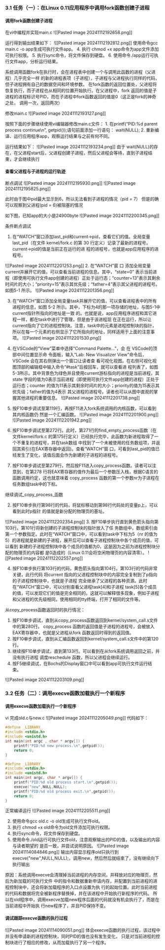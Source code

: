 ### 3.1 任务（一）：在Linux 0.11应用程序中调用fork函数创建子进程

#### 调用fork函数创建子进程

在vi中编程并实现main.c
![[Pasted image 20241112192658.png]]

运行得到输出结果如下：
![[Pasted image 20241112192812.png]]
使用命令gcc main.c -o app生成可执行文件app。 4. 执行 chmod +x app命令为app文件添加可执行权限。 5. 执行sync命令，将文件保存到硬盘。 6. 使用命令./app运行可执行文件app，分析运行结果。

系统调用函数fork在执行时，会在进程表中创建一个与调用此函数的进程（父进程）几乎完全一样 的新的进程表项（子进程），子进程与父进程执行同样的代码，但子进程拥有自己的数据空间和环境参数。 在fork函数的返回位置处，父进程将恢复执行，而子进程也从相同的位置开始执行。在父进程中，fork 返回的值是子进程的进程标识号PID，而在子进程中fork函数返回的值是0（这正是fork的神奇之处， 调用一次，返回两次）


修改main.c
![[Pasted image 20241112193127.png]]

按照下面的步骤继续使用vi编辑器修改main.c文件： 1. 在printf(“PID:%d parent process continue\n”, getpid());语句前面添加一行语句： wait(NULL); 2. 重新编译、运行应用程序app，观察运行结果与之前有何不同。

运行结果如下：
![[Pasted image 20241112193234.png]]
由于
wait(NULL)的存在，在父进程start后，父进程创建子进程，然后父进程会等待，直到子进程结束，才会继续执行

#### 查看父进程与子进程的运行轨迹

断点调试
![[Pasted image 20241112195930.png]]
![[Pasted image 20241112195825.png]]

此时由于图中pid最大显示到6，所以无法看到子进程的情况（pid = 7）
但是的确可以观察到父进程(pid = 6)被阻塞的情况

如下图，已知app的大小是24900byte
![[Pasted image 20241112200345.png]]




条件断点调试

1. 在“WATCH”窗口添加last_pid和current->pid，查看它们的值。全局变量last_pid（在文件 kernel/fork.c 的第 30 行定义）记录了最新的进程号。current->pid的值是当前正在运行的进 程的进程号，也就是app应用程序的进程号。

![[Pasted image 20241112201253.png]]
2. 在“WATCH”窗 口 添加全局变量current并展开它的值，可以查看当前进程的信息。其中，“state=0” 表示当前进程（即使用可执行文件app创建的进程）正处于运行态；“counter=13”表示其剩余 时间片的大小；“priority=15”表示其优先级；“father=4”表示其父进程的进程号。如图5-1 所示。
![[Pasted image 20241112201356.png]]

3. 在“WATCH”窗口添加全局变量task并展开它的值，可以查看进程表中的所有进程的信息，如图 5-2 所示。其中，下标为4的那一项存储的地址，与图5-1中current指针所指向的地址是一致 的。也就是说，app应用程序进程和其它进程一样，都在task中进行了管理，但是由于该进程现 在正在运行，所以让current指向了它的进程控制块。注意，task中的元素是进程控制块的指针， 所以在每一个元素的右侧显示了它所指向的地址，同样适用于上面的注意事项。
![[Pasted image 20241112201530.png]]

4. 在VSCode的“View”菜单中选择“Command Palette...”，会 在 VSCode的顶部中间位置显示命 令面板，输入“Lab: New Visualizer View”命令后，VSCode 会在其右侧弹出一个窗口让读者查 看可视化视图。在右侧可视化视图顶部的编辑框中输入命令“#task”后按回车，就可以查看进 程列表了，如图5-3所示。其中背景色为绿色并且使用current游标指向的进程是当前进程，其 state 字段的值为0表示当前进程（即使用可执行文件app创建的进程）正处于运行态；counter 的值为11表示其剩余时间片的大小；priority的值为15表示其优先级；father的值为4表示 其父进程的进程号。读者也可以从图中直观的掌握其他进程的重要信息。
![[Pasted image 20241112201738.png]]

5. 按F10单步调试至第119行，再按F11进入fork系统调用的内核函数，可以看到其内核函数仍 然是一个汇编函数。
![[Pasted image 20241112201900.png]]
![[Pasted image 20241112201942.png]]

6. 按F10单步调试至第272行。此时，第271行的find_empty_process函数（在文件kernel/fork.c 的第175行定义）已经执行完毕，此函数为新进程取得了一个不重复的进程号，并在task数组 中找到了一个未被使用的任务数组项，并返回其索引(在EAX寄存器中返回)。查看“WATCH”窗 口，可看到last_pid的值已经发生了变化，该值后面会作为新建的子进程的进程号。


7. 按F10单步调试至第279行，然后按F11进入copy_process函数。读者可以注意到，在第278 行将EAX寄存器的值作为最后一个参数压入栈，根据C语言的函数调用约定，这也就意味着 copy_process 函数的第一个参数nr为子进程在任务数组task中的下标。


继续调试_copy_process_函数


2. 按F10单步执行第98行的代码，将鼠标移动到第98行代码处的变量p上，可以看到此时p指针 的值就是新分配的物理页的基址。

![[Pasted image 20241112202354.png]]
3. 按F10单步执行直到黄色箭头指向第103行。第101行将新创建的子进程控制块的指针放入了任 务数组中，数组索引由第一个参数指定。此时在“WATCH”窗口中，可以看到task中下标为5（nr 的值为5）的进程就是新建的子进程，展开后可以查看子进程控制块中各个成员的值，可以看到 新建的子进程控制块中各个成员的值都为0，这是因为之前为进程控制块分配的物理页的内容都 是0造成的（Linux 0.11会将空闲物理页的内容清零）。
![[Pasted image 20241112202557.png]]

4. 按F10单步执行第103行的代码，黄色箭头指向第104行。第103行的代码非常关键，此行代码 将current 指向的父进程控制块中的内容完全复制到了p指向的子进程控制块中，也就是子进程 完全继承了父进程的各种资源。此时在“WATCH”窗口中，可以分别查看父进程task[4]和子进程 task[5]各个成员的值，可以发现它们的值是完全相同的。这就可以解释很多现象，例如子进程 和父进程的优先级相同，使用相同的tty终端，打开了相同的文件等。

从copy_process函数返回时的执行情况：
1. 按F10单步调试，直到从copy_process函数返回到kernel/system_call.s文件中的第280行。 copy_process 函数的返回值是子进程的进程号，会被放入EAX寄存器中，也就是父进程从fork 函数返回时得到的返回值。
2. 按F10单步调试，直到从汇编函数返回到kernel/system_call.s文件中的第120行。 
3. 继续按F10单步调试，直到第133行。可以看到在从fork系统调用返回之前，并没有执行进程 调度reschedule 函数，所以父进程会继续运行。
4. 按F5继续调试，在Bochs的Display窗口中可以看到app可执行文件运行结束。

![[Pasted image 20241112203109.png]]


### 3.2 任务（二）：调用execve函数加载执行一个新程序

#### 调用execve函数加载执行一个新程序


vi 完成old.c与new.c
![[Pasted image 20241112205049.png]]
代码如下：

```C
#define _LIBRARY_
#include <stdio.h>
#include <unistd.h>
int main(int argc , char * argv[]) {
    printf("PID:%d new process.\n",getpid());
    return 0;
}
```

```C
#define _LIBRARY_
#include <stdio.h>
#include <unistd.h>
int main(int argc, char * argv[]) {
    printf("PID:%d old process start.\n",getpid());
    execve("new",NULL,NULL);
    printf("PID:%d old process exit.\n",getpid());
    return 0;
}
```

正常编译运行
![[Pasted image 20241112205511.png]]

2. 使用命令gcc old.c -o old生成可执行文件old。 
3. 执行 chmod +x old命令为old文件添加可执行权限。 
4. 执行sync命令，将文件保存到硬盘。 
5. 使用命令./old运行可执行文件old，注意观察输出的PID的值，以及输出的内容与读者期望的 是否一致，并尝试说明原因。
![[Pasted image 20241114084846.png]]
输出内容显示程序old只执行到execve("new",NULL,NULL);，调用new，然后然后就结束了，没有继续向下执行输出

原因：系统调用execve会清理掉当前进程的内存空间，并释放对应的物理页，然后为新加载的可执行文件 中的指令和数据重新申请内存，并配置到当前进程的进程控制块中，还会将新加载程序的入口点设置为执 行的起始位置。此时当前进程的代码和数据将完全被新程序替换掉，并在该进程中开始执行新程序的代码。 所以在old程序中，调用execve加载new程序后面的代码就没有机会执行了，而是在当前进程中开始执 行new程序了，并且PID保持不变。


#### 调试跟踪execve函数的执行过程
![[Pasted image 20241114090051.png]]
体会execve函数的执行过程，该过程中并没有申请新的进程控制块，同时PID的值也没有发生变化， 只是对当前进程的控制块进行了相应的修改，从而加载执行了另一个程序。